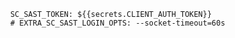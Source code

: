           SC_SAST_TOKEN: ${{secrets.CLIENT_AUTH_TOKEN}}
          # EXTRA_SC_SAST_LOGIN_OPTS: --socket-timeout=60s